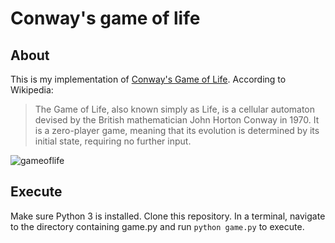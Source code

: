 # Conway's game of life

## About
This is my implementation of [Conway's Game of Life](https://en.wikipedia.org/wiki/Conway's_Game_of_Life). According to Wikipedia:
>The Game of Life, also known simply as Life, is a cellular automaton devised by the British mathematician John Horton Conway in 1970. It is a zero-player game, meaning that its evolution is determined by its initial state, requiring no further input.  

![gameoflife](https://dxaviud.github.io/images/gameoflife.gif)

## Execute
Make sure Python 3 is installed. Clone this repository. In a terminal, navigate to the directory containing game.py and run `python game.py` to execute.

